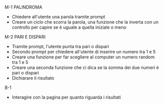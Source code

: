 M-1 PALINDROMA

-  Chiedere all'utente una parola tramite prompt
-  Creare un ciclo che scorra la parola, una funzione che la inverta con un controllo per capire se è uguale a quella iniziale o meno

M-2 PARI E DISPARI

-  Tramite prompt, l'utente punta tra pari o dispari
-  Secondo prompt per chiedere all'utente di inserire un numero tra 1 e 5
-  Creare una funzione per far scegliere al computer un numero random tra 1 e 5
-  Creare una seconda funzione che ci dica se la somma dei due numeri è pari o dispari
-  Dichiarare il risultato

B-1

-  Interagire con la pagina per quanto riguarda i risultati
